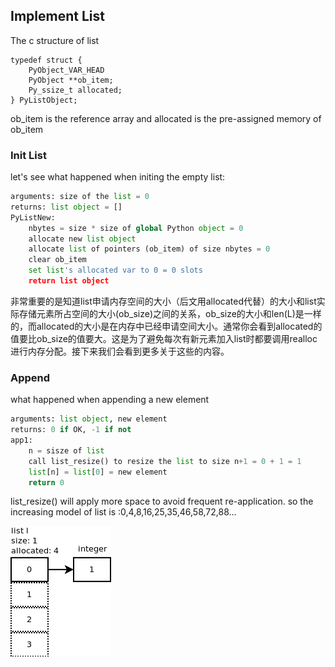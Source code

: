 ## Implement List

The c structure of list

```
typedef struct {
    PyObject_VAR_HEAD
    PyObject **ob_item;
    Py_ssize_t allocated;
} PyListObject;
```

ob\_item is the reference array and allocated is the pre-assigned memory of ob\_item

### Init List

let's see what happened when initing the empty list:

```python
arguments: size of the list = 0
returns: list object = []
PyListNew:
    nbytes = size * size of global Python object = 0
    allocate new list object
    allocate list of pointers (ob_item) of size nbytes = 0
    clear ob_item
    set list's allocated var to 0 = 0 slots
    return list object
```

非常重要的是知道list申请内存空间的大小（后文用allocated代替）的大小和list实际存储元素所占空间的大小\(ob\_size\)之间的关系，ob\_size的大小和len\(L\)是一样的，而allocated的大小是在内存中已经申请空间大小。通常你会看到allocated的值要比ob\_size的值要大。这是为了避免每次有新元素加入list时都要调用realloc进行内存分配。接下来我们会看到更多关于这些的内容。

### Append

what happened when appending a new element

```python
arguments: list object, new element
returns: 0 if OK, -1 if not
app1:
    n = sisze of list
    call list_resize() to resize the list to size n+1 = 0 + 1 = 1
    list[n] = list[0] = new element
    return 0
```

list\_resize\(\) will apply more space to avoid frequent re-application. so the increasing model of list is :0,4,8,16,25,35,46,58,72,88...

![](/assets/importlistimplementation.png)

